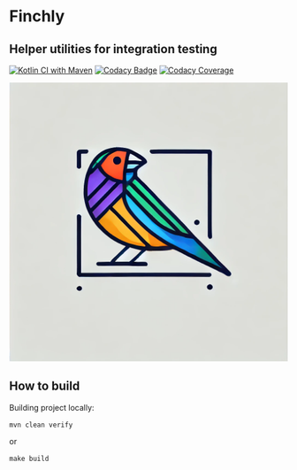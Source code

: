 # Finchly
## Helper utilities for integration testing

[![Kotlin CI with Maven](https://github.com/kpavlov/finchly/actions/workflows/maven.yml/badge.svg?branch=main)](https://github.com/kpavlov/finchly/actions/workflows/maven.yml)
[![Codacy Badge](https://app.codacy.com/project/badge/Grade/644f664ad05a4a009b299bc24c8be4b8)](https://app.codacy.com/gh/kpavlov/langchain4j-kotlin/dashboard?utm_source=gh&utm_medium=referral&utm_content=&utm_campaign=Badge_grade)
[![Codacy Coverage](https://app.codacy.com/project/badge/Coverage/644f664ad05a4a009b299bc24c8be4b8)](https://app.codacy.com/gh/kpavlov/langchain4j-kotlin/dashboard?utm_source=gh&utm_medium=referral&utm_content=&utm_campaign=Badge_coverage)

![logo](docs/finchly-logo.webp)

## How to build

Building project locally:
```shell
mvn clean verify
```
or
```shell
make build
```

